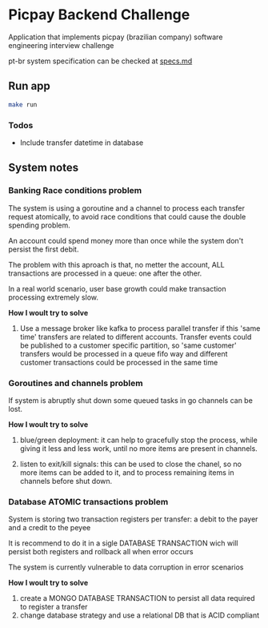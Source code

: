 # Picpay Backend Challenge

Application that implements picpay (brazilian company) software engineering interview challenge

pt-br system specification can be checked at [specs.md](spec.md)

## Run app

```sh
make run
```

### Todos

- Include transfer datetime in database


## System notes

### Banking Race conditions problem

The system is using a goroutine and a channel to process each transfer request atomically, to avoid race conditions that could cause the double spending problem.

An account could spend money more than once while the system don't persist the first debit.

The problem with this aproach is that, no metter the account, ALL transactions are processed in a queue: one after the other.

In a real world scenario, user base growth could make transaction processing extremely slow.

**How I woult try to solve**

1. Use a message broker like kafka to process parallel transfer if this 'same time' transfers are related to different accounts. Transfer events could be published to a customer specific partition, so 'same customer' transfers would be processed in a queue fifo way and different customer transactions could be processed in the same time 


### Goroutines and channels problem

If system is abruptly shut down some queued tasks in go channels can be lost.

**How I woult try to solve**

1. blue/green deployment: it can help to gracefully stop the process, while giving it less and less work, until no more items are present in channels.

2. listen to exit/kill signals: this can be used to close the chanel, so no more items can be added to it, and to process remaining items in channels before shut down.

### Database ATOMIC transactions problem

System is storing two transaction registers per transfer: a debit to the payer and a credit to the peyee

It is recommend to do it in a sigle DATABASE TRANSACTION wich will persist both registers and rollback all when error occurs

The system is currently vulnerable to data corruption in error scenarios

**How I woult try to solve**

1. create a MONGO DATABASE TRANSACTION to persist all data required to register a transfer
2. change database strategy and use a relational DB that is ACID compliant